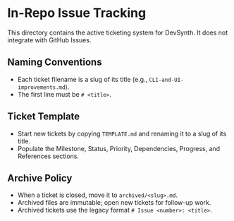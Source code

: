 # In-Repo Issue Tracking

This directory contains the active ticketing system for DevSynth. It does not integrate with GitHub Issues.

## Naming Conventions

- Each ticket filename is a slug of its title (e.g., `CLI-and-UI-improvements.md`).
- The first line must be `# <title>`.

## Ticket Template

- Start new tickets by copying `TEMPLATE.md` and renaming it to a slug of its title.
- Populate the Milestone, Status, Priority, Dependencies, Progress, and References sections.

## Archive Policy

- When a ticket is closed, move it to `archived/<slug>.md`.
- Archived files are immutable; open new tickets for follow-up work.
- Archived tickets use the legacy format `# Issue <number>: <title>`.
